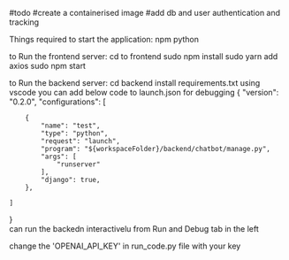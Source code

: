 #todo 
#create a containerised image 
#add db and user authentication and tracking


Things required to start the application:
    npm 
    python

to Run the frontend server:
    cd to frontend
    sudo npm install 
    sudo yarn add axios
    sudo npm start

to Run the backend server:
    cd backend
    install requirements.txt
    using vscode you can add below code to launch.json for debugging
        {
    "version": "0.2.0",
    "configurations": [
        
        {
            "name": "test",
            "type": "python",
            "request": "launch",
            "program": "${workspaceFolder}/backend/chatbot/manage.py",
            "args": [
                "runserver"
            ],
            "django": true,
        },
       
    ]
}   
    can run the backedn interactivelu from Run and Debug tab in the left


change the 'OPENAI_API_KEY' in run_code.py file with your key